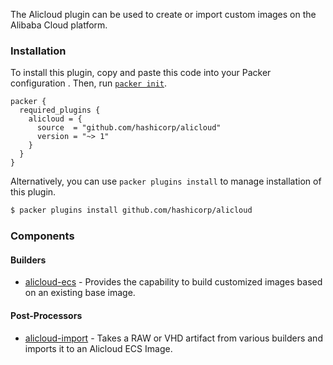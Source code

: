 The Alicloud plugin can be used to create or import custom images on the Alibaba Cloud platform.

### Installation

To install this plugin, copy and paste this code into your Packer configuration .
Then, run [`packer init`](https://www.packer.io/docs/commands/init).

```hcl
packer {
  required_plugins {
    alicloud = {
      source  = "github.com/hashicorp/alicloud"
      version = "~> 1"
    }
  }
}
```

Alternatively, you can use `packer plugins install` to manage installation of this plugin.

```sh
$ packer plugins install github.com/hashicorp/alicloud
```

### Components

#### Builders
- [alicloud-ecs](/packer/integrations/hashicorp/alicloud/latest/components/builder/alicloud-ecs) - Provides the capability to build customized images based on an existing base image.

#### Post-Processors
- [alicloud-import](/packer/integrations/hashicorp/alicloud/latest/components/post-processor/alicloud-import) - Takes a RAW or VHD artifact from various builders and imports it to an Alicloud ECS Image.

